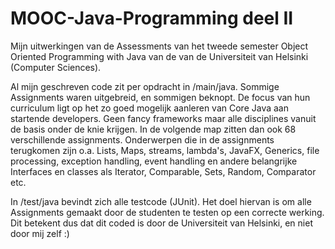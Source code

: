 # MOOC-Java-Programming deel II

Mijn uitwerkingen van de Assessments van het tweede semester Object Oriented Programming with Java van de van de Universiteit van Helsinki (Computer Sciences).

Al mijn geschreven code zit per opdracht in /main/java. Sommige Assignments waren uitgebreid, en sommigen beknopt. De focus van hun curriculum ligt op het zo goed mogelijk aanleren van Core Java aan startende developers. Geen fancy frameworks maar alle disciplines vanuit de basis onder de knie krijgen. In de volgende map zitten dan ook 68  verschillende assignments. Onderwerpen die in de assignments terugkomen zijn o.a. Lists, Maps, streams, lambda's, JavaFX, Generics, file processing, exception handling, event handling en andere belangrijke Interfaces en classes als Iterator, Comparable, Sets, Random, Comparator etc.

In /test/java bevindt zich alle testcode (JUnit). 
Het doel hiervan is om alle Assignments gemaakt door de studenten te testen op een correcte werking. Dit betekent dus dat dit coded is door de Universiteit van Helsinki, en niet door mij zelf :)
